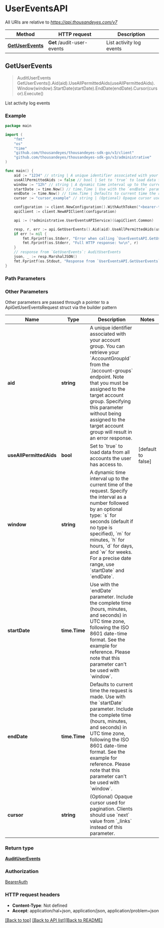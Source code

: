 # UserEventsAPI

All URIs are relative to *https://api.thousandeyes.com/v7*

Method | HTTP request | Description
------------- | ------------- | -------------
[**GetUserEvents**](UserEventsAPI.md#GetUserEvents) | **Get** /audit-user-events | List activity log events



## GetUserEvents

> AuditUserEvents GetUserEvents().Aid(aid).UseAllPermittedAids(useAllPermittedAids).Window(window).StartDate(startDate).EndDate(endDate).Cursor(cursor).Execute()

List activity log events



### Example

```go
package main

import (
	"fmt"
	"os"
    "time"
	"github.com/thousandeyes/thousandeyes-sdk-go/v3/client"
	"github.com/thousandeyes/thousandeyes-sdk-go/v3/administrative"
)

func main() {
	aid := "1234" // string | A unique identifier associated with your account group. You can retrieve your `AccountGroupId` from the `/account-groups` endpoint. Note that you must be assigned to the target account group. Specifying this parameter without being assigned to the target account group will result in an error response. (optional)
	useAllPermittedAids := false // bool | Set to `true` to load data from all accounts the user has access to. (optional) (default to false)
	window := "12h" // string | A dynamic time interval up to the current time of the request. Specify the interval as a number followed by an optional type: `s` for seconds (default if no type is specified), `m` for minutes, `h` for hours, `d` for days, and `w` for weeks. For a precise date range, use `startDate` and `endDate`. (optional)
	startDate := time.Now() // time.Time | Use with the `endDate` parameter. Include the complete time (hours, minutes, and seconds) in UTC time zone, following the ISO 8601 date-time format. See the example for reference. Please note that this parameter can't be used with `window`. (optional)
	endDate := time.Now() // time.Time | Defaults to current time the request is made. Use with the `startDate` parameter. Include the complete time (hours, minutes, and seconds) in UTC time zone, following the ISO 8601 date-time format. See the example for reference. Please note that this parameter can't be used with `window`. (optional)
	cursor := "cursor_example" // string | (Optional) Opaque cursor used for pagination. Clients should use `next` value from `_links` instead of this parameter. (optional)

	configuration := client.NewConfiguration().WithAuthToken("<bearer-token>")
	apiClient := client.NewAPIClient(configuration)

	api := (*administrative.UserEventsAPIService)(&apiClient.Common)

	resp, r, err := api.GetUserEvents().Aid(aid).UseAllPermittedAids(useAllPermittedAids).Window(window).StartDate(startDate).EndDate(endDate).Cursor(cursor).Execute()
	if err != nil {
		fmt.Fprintf(os.Stderr, "Error when calling `UserEventsAPI.GetUserEvents``: %v\n", err)
		fmt.Fprintf(os.Stderr, "Full HTTP response: %v\n", r)
	}
	// response from `GetUserEvents`: AuditUserEvents
	json, _ := resp.MarshalJSON()
	fmt.Fprintf(os.Stdout, "Response from `UserEventsAPI.GetUserEvents`: %v\n", string(json))
}
```

### Path Parameters



### Other Parameters

Other parameters are passed through a pointer to a ApiGetUserEventsRequest struct via the builder pattern


Name | Type | Description  | Notes
------------- | ------------- | ------------- | -------------
 **aid** | **string** | A unique identifier associated with your account group. You can retrieve your &#x60;AccountGroupId&#x60; from the &#x60;/account-groups&#x60; endpoint. Note that you must be assigned to the target account group. Specifying this parameter without being assigned to the target account group will result in an error response. | 
 **useAllPermittedAids** | **bool** | Set to &#x60;true&#x60; to load data from all accounts the user has access to. | [default to false]
 **window** | **string** | A dynamic time interval up to the current time of the request. Specify the interval as a number followed by an optional type: &#x60;s&#x60; for seconds (default if no type is specified), &#x60;m&#x60; for minutes, &#x60;h&#x60; for hours, &#x60;d&#x60; for days, and &#x60;w&#x60; for weeks. For a precise date range, use &#x60;startDate&#x60; and &#x60;endDate&#x60;. | 
 **startDate** | **time.Time** | Use with the &#x60;endDate&#x60; parameter. Include the complete time (hours, minutes, and seconds) in UTC time zone, following the ISO 8601 date-time format. See the example for reference. Please note that this parameter can&#39;t be used with &#x60;window&#x60;. | 
 **endDate** | **time.Time** | Defaults to current time the request is made. Use with the &#x60;startDate&#x60; parameter. Include the complete time (hours, minutes, and seconds) in UTC time zone, following the ISO 8601 date-time format. See the example for reference. Please note that this parameter can&#39;t be used with &#x60;window&#x60;. | 
 **cursor** | **string** | (Optional) Opaque cursor used for pagination. Clients should use &#x60;next&#x60; value from &#x60;_links&#x60; instead of this parameter. | 

### Return type

[**AuditUserEvents**](AuditUserEvents.md)

### Authorization

[BearerAuth](../README.md#BearerAuth)

### HTTP request headers

- **Content-Type**: Not defined
- **Accept**: application/hal+json, application/json, application/problem+json

[[Back to top]](#) [[Back to API list]](../README.md#documentation-for-api-endpoints)[[Back to README]](../README.md)

